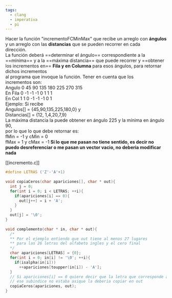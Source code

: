 ```yaml
---
tags:
  - clang
  - imperativa
  - pi
---
```

Hacer la función "incrementoFCMinMax" que recibe un arreglo con **ángulos** 
y un arreglo con las **distancias** que se pueden recorrer en cada  
dirección.  
La función deberá ==determinar el ángulo== correspondiente a la ==mínima== y   a la ==máxima distancia== que puede recorrer y ==obtener los incrementos en==   **Fila y en Columna** para esos ángulos, para retornar dichos incrementos  
al programa que invoque la función. Tener en cuenta que los  
incrementos son:  
Angulo 0 45 90 135 180 225 270 315  
En Fila 0 -1 -1 -1 0 1 1 1  
En Col 1 1 0 -1 -1 -1 0 1  
Ejemplo: Si recibe  
Ángulos[] = {45,90,135,225,180,0} y  
Distancias[] = {12, 1,4,20,7,9}  
La máxima distancia la puede obtener en ángulo 225 y la mínima en ángulo 90,  
por lo que lo que debe retornar es:  
fMin = -1 y cMin = 0  
fMax = 1 y cMax = -1
**Si lo que me pasan no tiene sentido, es decir no puedo desreferenciar o me pasan un vector vacio, no deberia modificar nada**

[[incremento.c]]

```C
#define LETRAS ('Z'-'A'+1)
 
void copiaCeros(char apariciones[], char * out){
  int j = 0;
  for(int i = 0; i < LETRAS; ++i){
    if(apariciones[i] == 0){
      out[j++] = i + 'A';
    }
  }
  out[j] = '\0';
}
 
void complemento(char * in, char * out){
  /* 
  ** Por el ejemplo entiendo que out tiene al menos 27 lugares
  ** para las 26 letras del alfabeto ingles y el cero final
  */﻿﻿
  char apariciones[LETRAS] = {0};
  for(int i = 0; in[i] != '\0'; ++i){
    if(isalpha(in[i]))
      ++apariciones[toupper(in[i]) - 'A'];
  }
  // Si apariciones[i] == 0 quiere decir que la letra que corresponde a
  // ese subindice no estaba asique la deberia copiar en out
  copiaCeros(apariciones, out);
}﻿
```



